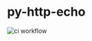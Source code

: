 # py-http-echo
![ci workflow](https://github.com/Surote/py-http-echo/actions/workflows/ci.yaml/badge.svg)